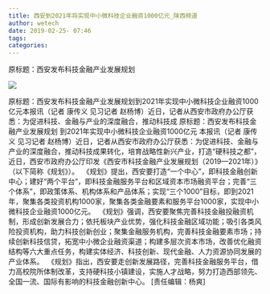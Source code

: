 ```yaml
---
title: 西安到2021年将实现中小微科技企业融资1000亿元_陕西频道
author: wetech
date: 2019-02-25- 07:46
tags: 
categories: 
---
```

原标题：西安发布科技金融产业发展规划
<!-- more -->
                
<img align="center" border="0" src="http://p2.ifengimg.com/a/2016/0810/204c433878d5cf9size1_w16_h16.png" />
                
            
原标题：西安发布科技金融产业发展规划到2021年实现中小微科技企业融资1000亿元本报讯（记者 康传义 见习记者 赵杨博）近日，记者从西安市政府办公厅获悉：为促进科技、金融与产业的深度融合，推动科技成
原标题：西安发布科技金融产业发展规划
到2021年实现中小微科技企业融资1000亿元
本报讯（记者 康传义 见习记者 赵杨博）近日，记者从西安市政府办公厅获悉：为促进科技、金融与产业的深度融合，推动科技成果转化，培育战略性新兴产业，打造“硬科技之都”，近日，西安市政府办公厅印发《西安市科技金融产业发展规划（2019—2021年）》（以下简称《规划》）。 
《规划》提出，西安要打造“一个中心”，即科技金融创新中心；建好“两个平台”，即科技金融服务平台和区域资本市场融资平台；完善“三个体系”，即政策体系、机构体系和产品体系；实现“三个1000”目标，即到2021年，聚集各类投资机构1000家，聚集各类金融要素和服务平台1000家，实现中小微科技企业融资1000亿元。 
《规划》强调，西安要聚焦完善科技金融投融资机制，形成创新发展合力；依托板块产业优势，强化科技金融区域功能；吸引各类风险投资机构，助力科技创新创业；聚集金融服务机构，完善科技金融要素市场；持续创新科技信贷，拓宽中小微企业融资渠道；构建多层次资本市场，改善优化融资结构等六大重点任务，构建实体经济、科技创新、现代金融、人力资源协同发展的产业体系。 
《规划》指出，西安要走创新发展路径，完善科技金融服务平台，借力高校院所体制改革，支持硬科技小镇建设，实施人才战略，努力打造西部领先、全国一流、国际有影响的科技金融创新中心。
[责任编辑：杨爽]
            
